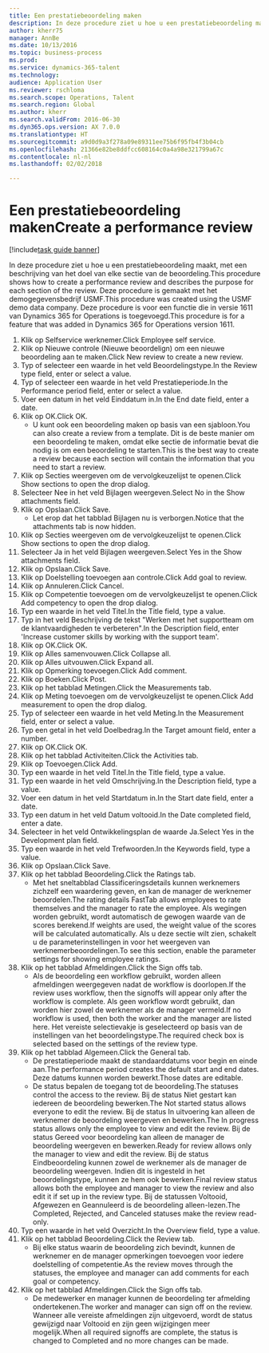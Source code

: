 ```yaml
--- 
title: Een prestatiebeoordeling maken
description: In deze procedure ziet u hoe u een prestatiebeoordeling maakt, met een beschrijving van het doel van elke sectie van de beoordeling.
author: kherr75
manager: AnnBe
ms.date: 10/13/2016
ms.topic: business-process
ms.prod: 
ms.service: dynamics-365-talent
ms.technology: 
audience: Application User
ms.reviewer: rschloma
ms.search.scope: Operations, Talent
ms.search.region: Global
ms.author: kherr
ms.search.validFrom: 2016-06-30
ms.dyn365.ops.version: AX 7.0.0
ms.translationtype: HT
ms.sourcegitcommit: a9d0d9a3f278a09e89311ee75b6f95fb4f3b04cb
ms.openlocfilehash: 21366e82be8ddfcc608164c0a4a98e321799a67c
ms.contentlocale: nl-nl
ms.lasthandoff: 02/02/2018

---
```

# <a name="create-a-performance-review"></a><span data-ttu-id="ebe00-103">Een prestatiebeoordeling maken</span><span class="sxs-lookup"><span data-stu-id="ebe00-103">Create a performance review</span></span>

[!include[task guide banner](../../includes/task-guide-banner.md)]

<span data-ttu-id="ebe00-104">In deze procedure ziet u hoe u een prestatiebeoordeling maakt, met een beschrijving van het doel van elke sectie van de beoordeling.</span><span class="sxs-lookup"><span data-stu-id="ebe00-104">This procedure shows how to create a performance review and describes the purpose for each section of the review.</span></span> <span data-ttu-id="ebe00-105">Deze procedure is gemaakt met het demogegevensbedrijf USMF.</span><span class="sxs-lookup"><span data-stu-id="ebe00-105">This procedure was created using the USMF demo data company.</span></span> <span data-ttu-id="ebe00-106">Deze procedure is voor een functie die in versie 1611 van Dynamics 365 for Operations is toegevoegd.</span><span class="sxs-lookup"><span data-stu-id="ebe00-106">This procedure is for a feature that was added in Dynamics 365 for Operations version 1611.</span></span>

1. <span data-ttu-id="ebe00-107">Klik op Selfservice werknemer.</span><span class="sxs-lookup"><span data-stu-id="ebe00-107">Click Employee self service.</span></span>
2. <span data-ttu-id="ebe00-108">Klik op Nieuwe controle (Nieuwe beoordelign) om een nieuwe beoordeling aan te maken.</span><span class="sxs-lookup"><span data-stu-id="ebe00-108">Click New review to create a new review.</span></span>
3. <span data-ttu-id="ebe00-109">Typ of selecteer een waarde in het veld Beoordelingstype.</span><span class="sxs-lookup"><span data-stu-id="ebe00-109">In the Review type field, enter or select a value.</span></span>
4. <span data-ttu-id="ebe00-110">Typ of selecteer een waarde in het veld Prestatieperiode.</span><span class="sxs-lookup"><span data-stu-id="ebe00-110">In the Performance period field, enter or select a value.</span></span>
5. <span data-ttu-id="ebe00-111">Voer een datum in het veld Einddatum in.</span><span class="sxs-lookup"><span data-stu-id="ebe00-111">In the End date field, enter a date.</span></span>
6. <span data-ttu-id="ebe00-112">Klik op OK.</span><span class="sxs-lookup"><span data-stu-id="ebe00-112">Click OK.</span></span>
    * <span data-ttu-id="ebe00-113">U kunt ook een beoordeling maken op basis van een sjabloon.</span><span class="sxs-lookup"><span data-stu-id="ebe00-113">You can also create a review from a template.</span></span> <span data-ttu-id="ebe00-114">Dit is de beste manier om een beoordeling te maken, omdat elke sectie de informatie bevat die nodig is om een beoordeling te starten.</span><span class="sxs-lookup"><span data-stu-id="ebe00-114">This is the best way to create a review because each section will contain the information that you need to start a review.</span></span>  
7. <span data-ttu-id="ebe00-115">Klik op Secties weergeven om de vervolgkeuzelijst te openen.</span><span class="sxs-lookup"><span data-stu-id="ebe00-115">Click Show sections to open the drop dialog.</span></span>
8. <span data-ttu-id="ebe00-116">Selecteer Nee in het veld Bijlagen weergeven.</span><span class="sxs-lookup"><span data-stu-id="ebe00-116">Select No in the Show attachments field.</span></span>
9. <span data-ttu-id="ebe00-117">Klik op Opslaan.</span><span class="sxs-lookup"><span data-stu-id="ebe00-117">Click Save.</span></span>
    * <span data-ttu-id="ebe00-118">Let erop dat het tabblad Bijlagen nu is verborgen.</span><span class="sxs-lookup"><span data-stu-id="ebe00-118">Notice that the attachments tab is now hidden.</span></span>  
10. <span data-ttu-id="ebe00-119">Klik op Secties weergeven om de vervolgkeuzelijst te openen.</span><span class="sxs-lookup"><span data-stu-id="ebe00-119">Click Show sections to open the drop dialog.</span></span>
11. <span data-ttu-id="ebe00-120">Selecteer Ja in het veld Bijlagen weergeven.</span><span class="sxs-lookup"><span data-stu-id="ebe00-120">Select Yes in the Show attachments field.</span></span>
12. <span data-ttu-id="ebe00-121">Klik op Opslaan.</span><span class="sxs-lookup"><span data-stu-id="ebe00-121">Click Save.</span></span>
13. <span data-ttu-id="ebe00-122">Klik op Doelstelling toevoegen aan controle.</span><span class="sxs-lookup"><span data-stu-id="ebe00-122">Click Add goal to review.</span></span>
14. <span data-ttu-id="ebe00-123">Klik op Annuleren.</span><span class="sxs-lookup"><span data-stu-id="ebe00-123">Click Cancel.</span></span>
15. <span data-ttu-id="ebe00-124">Klik op Competentie toevoegen om de vervolgkeuzelijst te openen.</span><span class="sxs-lookup"><span data-stu-id="ebe00-124">Click Add competency to open the drop dialog.</span></span>
16. <span data-ttu-id="ebe00-125">Typ een waarde in het veld Titel.</span><span class="sxs-lookup"><span data-stu-id="ebe00-125">In the Title field, type a value.</span></span>
17. <span data-ttu-id="ebe00-126">Typ in het veld Beschrijving de tekst "Werken met het supportteam om de klantvaardigheden te verbeteren".</span><span class="sxs-lookup"><span data-stu-id="ebe00-126">In the Description field, enter 'Increase customer skills by working with the support team'.</span></span>
18. <span data-ttu-id="ebe00-127">Klik op OK.</span><span class="sxs-lookup"><span data-stu-id="ebe00-127">Click OK.</span></span>
19. <span data-ttu-id="ebe00-128">Klik op Alles samenvouwen.</span><span class="sxs-lookup"><span data-stu-id="ebe00-128">Click Collapse all.</span></span>
20. <span data-ttu-id="ebe00-129">Klik op Alles uitvouwen.</span><span class="sxs-lookup"><span data-stu-id="ebe00-129">Click Expand all.</span></span>
21. <span data-ttu-id="ebe00-130">Klik op Opmerking toevoegen.</span><span class="sxs-lookup"><span data-stu-id="ebe00-130">Click Add comment.</span></span>
22. <span data-ttu-id="ebe00-131">Klik op Boeken.</span><span class="sxs-lookup"><span data-stu-id="ebe00-131">Click Post.</span></span>
23. <span data-ttu-id="ebe00-132">Klik op het tabblad Metingen.</span><span class="sxs-lookup"><span data-stu-id="ebe00-132">Click the Measurements tab.</span></span>
24. <span data-ttu-id="ebe00-133">Klik op Meting toevoegen om de vervolgkeuzelijst te openen.</span><span class="sxs-lookup"><span data-stu-id="ebe00-133">Click Add measurement to open the drop dialog.</span></span>
25. <span data-ttu-id="ebe00-134">Typ of selecteer een waarde in het veld Meting.</span><span class="sxs-lookup"><span data-stu-id="ebe00-134">In the Measurement field, enter or select a value.</span></span>
26. <span data-ttu-id="ebe00-135">Typ een getal in het veld Doelbedrag.</span><span class="sxs-lookup"><span data-stu-id="ebe00-135">In the Target amount field, enter a number.</span></span>
27. <span data-ttu-id="ebe00-136">Klik op OK.</span><span class="sxs-lookup"><span data-stu-id="ebe00-136">Click OK.</span></span>
28. <span data-ttu-id="ebe00-137">Klik op het tabblad Activiteiten.</span><span class="sxs-lookup"><span data-stu-id="ebe00-137">Click the Activities tab.</span></span>
29. <span data-ttu-id="ebe00-138">Klik op Toevoegen.</span><span class="sxs-lookup"><span data-stu-id="ebe00-138">Click Add.</span></span>
30. <span data-ttu-id="ebe00-139">Typ een waarde in het veld Titel.</span><span class="sxs-lookup"><span data-stu-id="ebe00-139">In the Title field, type a value.</span></span>
31. <span data-ttu-id="ebe00-140">Typ een waarde in het veld Omschrijving.</span><span class="sxs-lookup"><span data-stu-id="ebe00-140">In the Description field, type a value.</span></span>
32. <span data-ttu-id="ebe00-141">Voer een datum in het veld Startdatum in.</span><span class="sxs-lookup"><span data-stu-id="ebe00-141">In the Start date field, enter a date.</span></span>
33. <span data-ttu-id="ebe00-142">Typ een datum in het veld Datum voltooid.</span><span class="sxs-lookup"><span data-stu-id="ebe00-142">In the Date completed field, enter a date.</span></span>
34. <span data-ttu-id="ebe00-143">Selecteer in het veld Ontwikkelingsplan de waarde Ja.</span><span class="sxs-lookup"><span data-stu-id="ebe00-143">Select Yes in the Development plan field.</span></span>
35. <span data-ttu-id="ebe00-144">Typ een waarde in het veld Trefwoorden.</span><span class="sxs-lookup"><span data-stu-id="ebe00-144">In the Keywords field, type a value.</span></span>
36. <span data-ttu-id="ebe00-145">Klik op Opslaan.</span><span class="sxs-lookup"><span data-stu-id="ebe00-145">Click Save.</span></span>
37. <span data-ttu-id="ebe00-146">Klik op het tabblad Beoordeling.</span><span class="sxs-lookup"><span data-stu-id="ebe00-146">Click the Ratings tab.</span></span>
    * <span data-ttu-id="ebe00-147">Met het sneltabblad Classificeringsdetails kunnen werknemers zichzelf een waardering geven, en kan de manager de werknemer beoordelen.</span><span class="sxs-lookup"><span data-stu-id="ebe00-147">The rating details FastTab allows employees to rate themselves and the manager to rate the employee.</span></span> <span data-ttu-id="ebe00-148">Als wegingen worden gebruikt, wordt automatisch de gewogen waarde van de scores berekend.</span><span class="sxs-lookup"><span data-stu-id="ebe00-148">If weights are used, the weight value of the scores will be calculated automatically.</span></span>    <span data-ttu-id="ebe00-149">Als u deze sectie wilt zien, schakelt u de parameterinstellingen in voor het weergeven van werknemerbeoordelingen.</span><span class="sxs-lookup"><span data-stu-id="ebe00-149">To see this section, enable the parameter settings for showing employee ratings.</span></span>  
38. <span data-ttu-id="ebe00-150">Klik op het tabblad Afmeldingen.</span><span class="sxs-lookup"><span data-stu-id="ebe00-150">Click the Sign offs tab.</span></span>
    * <span data-ttu-id="ebe00-151">Als de beoordeling een workflow gebruikt, worden alleen afmeldingen weergegeven nadat de workflow is doorlopen.</span><span class="sxs-lookup"><span data-stu-id="ebe00-151">If the review uses workflow, then the signoffs will appear only after the workflow is complete.</span></span> <span data-ttu-id="ebe00-152">Als geen workflow wordt gebruikt, dan worden hier zowel de werknemer als de manager vermeld.</span><span class="sxs-lookup"><span data-stu-id="ebe00-152">If no workflow is used, then both the worker and the manager are listed here.</span></span> <span data-ttu-id="ebe00-153">Het vereiste selectievakje is geselecteerd op basis van de instellingen van het beoordelingstype.</span><span class="sxs-lookup"><span data-stu-id="ebe00-153">The required check box is selected based on the settings of the review type.</span></span>  
39. <span data-ttu-id="ebe00-154">Klik op het tabblad Algemeen.</span><span class="sxs-lookup"><span data-stu-id="ebe00-154">Click the General tab.</span></span>
    * <span data-ttu-id="ebe00-155">De prestatieperiode maakt de standaarddatums voor begin en einde aan.</span><span class="sxs-lookup"><span data-stu-id="ebe00-155">The performance period creates the default start and end dates.</span></span> <span data-ttu-id="ebe00-156">Deze datums kunnen worden bewerkt.</span><span class="sxs-lookup"><span data-stu-id="ebe00-156">Those dates are editable.</span></span>  
    * <span data-ttu-id="ebe00-157">De status bepalen de toegang tot de beoordeling.</span><span class="sxs-lookup"><span data-stu-id="ebe00-157">The statuses control the access to the review.</span></span> <span data-ttu-id="ebe00-158">Bij de status Niet gestart kan iedereen de beoordeling bewerken.</span><span class="sxs-lookup"><span data-stu-id="ebe00-158">The Not started status allows everyone to edit the review.</span></span> <span data-ttu-id="ebe00-159">Bij de status In uitvoering kan alleen de werknemer de beoordeling weergeven en bewerken.</span><span class="sxs-lookup"><span data-stu-id="ebe00-159">The In progress status allows only the employee to view and edit the review.</span></span> <span data-ttu-id="ebe00-160">Bij de status Gereed voor beoordeling kan alleen de manager de beoordeling weergeven en bewerken.</span><span class="sxs-lookup"><span data-stu-id="ebe00-160">Ready for review allows only the manager to view and edit the review.</span></span> <span data-ttu-id="ebe00-161">Bij de status Eindbeoordeling kunnen zowel de werknemer als de manager de beoordeling weergeven. Indien dit is ingesteld in het beoordelingstype, kunnen ze hem ook bewerken.</span><span class="sxs-lookup"><span data-stu-id="ebe00-161">Final review status allows both the employee and manager to view the review and also edit it if set up in the review type.</span></span> <span data-ttu-id="ebe00-162">Bij de statussen Voltooid, Afgewezen en Geannuleerd is de beoordeling alleen-lezen.</span><span class="sxs-lookup"><span data-stu-id="ebe00-162">The Completed, Rejected, and Canceled statuses make the review read-only.</span></span>  
40. <span data-ttu-id="ebe00-163">Typ een waarde in het veld Overzicht.</span><span class="sxs-lookup"><span data-stu-id="ebe00-163">In the Overview field, type a value.</span></span>
41. <span data-ttu-id="ebe00-164">Klik op het tabblad Beoordeling.</span><span class="sxs-lookup"><span data-stu-id="ebe00-164">Click the Review tab.</span></span>
    * <span data-ttu-id="ebe00-165">Bij elke status waarin de beoordeling zich bevindt, kunnen de werknemer en de manager opmerkingen toevoegen voor iedere doelstelling of competentie.</span><span class="sxs-lookup"><span data-stu-id="ebe00-165">As the review moves through the statuses, the employee and manager can add comments for each goal or competency.</span></span>  
42. <span data-ttu-id="ebe00-166">Klik op het tabblad Afmeldingen.</span><span class="sxs-lookup"><span data-stu-id="ebe00-166">Click the Sign offs tab.</span></span>
    * <span data-ttu-id="ebe00-167">De medewerker en manager kunnen de beoordeling ter afmelding ondertekenen.</span><span class="sxs-lookup"><span data-stu-id="ebe00-167">The worker and manager can sign off on the review.</span></span> <span data-ttu-id="ebe00-168">Wanneer alle vereiste afmeldingen zijn uitgevoerd, wordt de status gewijzigd naar Voltooid en zijn geen wijzigingen meer mogelijk.</span><span class="sxs-lookup"><span data-stu-id="ebe00-168">When all required signoffs are complete, the status is changed to Completed and no more changes can be made.</span></span>  


